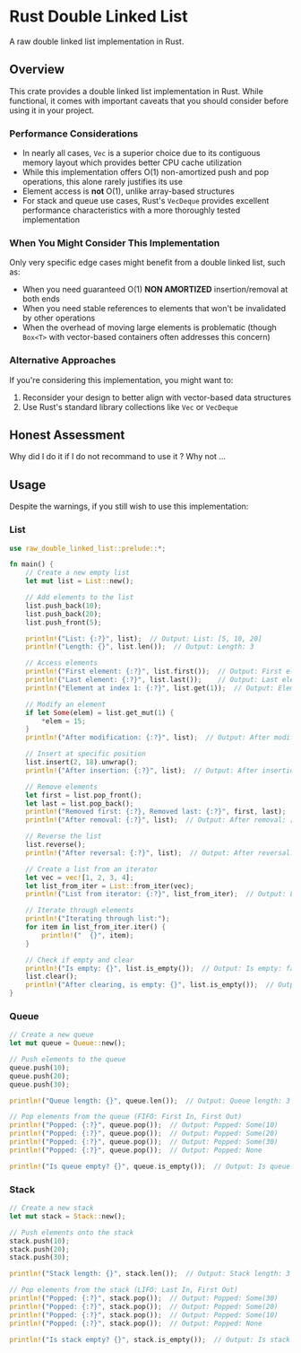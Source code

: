 # Rust Double Linked List

A raw double linked list implementation in Rust.

## Overview

This crate provides a double linked list implementation in Rust. While functional, it comes with important caveats that you should consider before using it in your project.

### Performance Considerations

- In nearly all cases, `Vec` is a superior choice due to its contiguous memory layout which provides better CPU cache utilization
- While this implementation offers O(1) non-amortized push and pop operations, this alone rarely justifies its use
- Element access is **not** O(1), unlike array-based structures
- For stack and queue use cases, Rust's `VecDeque` provides excellent performance characteristics with a more thoroughly tested implementation

### When You Might Consider This Implementation

Only very specific edge cases might benefit from a double linked list, such as:
- When you need guaranteed O(1) **NON AMORTIZED** insertion/removal at both ends
- When you need stable references to elements that won't be invalidated by other operations
- When the overhead of moving large elements is problematic (though `Box<T>` with vector-based containers often addresses this concern)

### Alternative Approaches

If you're considering this implementation, you might want to:
1. Reconsider your design to better align with vector-based data structures
2. Use Rust's standard library collections like `Vec` or `VecDeque`

## Honest Assessment

Why did I do it if I do not recommand to use it ? Why not ...

## Usage

Despite the warnings, if you still wish to use this implementation:

### List

```rust
use raw_double_linked_list::prelude::*;

fn main() {
    // Create a new empty list
    let mut list = List::new();

    // Add elements to the list
    list.push_back(10);
    list.push_back(20);
    list.push_front(5);

    println!("List: {:?}", list);  // Output: List: [5, 10, 20]
    println!("Length: {}", list.len());  // Output: Length: 3

    // Access elements
    println!("First element: {:?}", list.first());  // Output: First element: Some(5)
    println!("Last element: {:?}", list.last());    // Output: Last element: Some(20)
    println!("Element at index 1: {:?}", list.get(1));  // Output: Element at index 1: Some(10)

    // Modify an element
    if let Some(elem) = list.get_mut(1) {
        *elem = 15;
    }
    println!("After modification: {:?}", list);  // Output: After modification: [5, 15, 20]

    // Insert at specific position
    list.insert(2, 18).unwrap();
    println!("After insertion: {:?}", list);  // Output: After insertion: [5, 15, 18, 20]

    // Remove elements
    let first = list.pop_front();
    let last = list.pop_back();
    println!("Removed first: {:?}, Removed last: {:?}", first, last);  // Output: Removed first: Some(5), Removed last: Some(20)
    println!("After removal: {:?}", list);  // Output: After removal: [15, 18]

    // Reverse the list
    list.reverse();
    println!("After reversal: {:?}", list);  // Output: After reversal: [18, 15]

    // Create a list from an iterator
    let vec = vec![1, 2, 3, 4];
    let list_from_iter = List::from_iter(vec);
    println!("List from iterator: {:?}", list_from_iter);  // Output: List from iterator: [1, 2, 3, 4]

    // Iterate through elements
    println!("Iterating through list:");
    for item in list_from_iter.iter() {
        println!("  {}", item);
    }

    // Check if empty and clear
    println!("Is empty: {}", list.is_empty());  // Output: Is empty: false
    list.clear();
    println!("After clearing, is empty: {}", list.is_empty());  // Output: After clearing, is empty: true
}
```

### Queue

```rust
// Create a new queue
let mut queue = Queue::new();

// Push elements to the queue
queue.push(10);
queue.push(20);
queue.push(30);

println!("Queue length: {}", queue.len());  // Output: Queue length: 3

// Pop elements from the queue (FIFO: First In, First Out)
println!("Popped: {:?}", queue.pop());  // Output: Popped: Some(10)
println!("Popped: {:?}", queue.pop());  // Output: Popped: Some(20)
println!("Popped: {:?}", queue.pop());  // Output: Popped: Some(30)
println!("Popped: {:?}", queue.pop());  // Output: Popped: None

println!("Is queue empty? {}", queue.is_empty());  // Output: Is queue empty? true
```

### Stack

```rust
// Create a new stack
let mut stack = Stack::new();

// Push elements onto the stack
stack.push(10);
stack.push(20);
stack.push(30);

println!("Stack length: {}", stack.len());  // Output: Stack length: 3

// Pop elements from the stack (LIFO: Last In, First Out)
println!("Popped: {:?}", stack.pop());  // Output: Popped: Some(30)
println!("Popped: {:?}", stack.pop());  // Output: Popped: Some(20)
println!("Popped: {:?}", stack.pop());  // Output: Popped: Some(10)
println!("Popped: {:?}", stack.pop());  // Output: Popped: None

println!("Is stack empty? {}", stack.is_empty());  // Output: Is stack empty? true
```